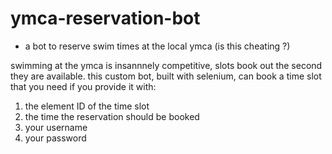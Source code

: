 # ymca-reservation-bot
- a bot to reserve swim times at the local ymca (is this cheating ?)

swimming at the ymca is insannnely competitive, slots book out the second they are available. 
this custom bot, built with selenium, can book a time slot that you need if you provide it with:

1. the element ID of the time slot
2. the time the reservation should be booked
3. your username
4. your password
